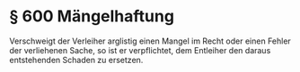 # § 600 Mängelhaftung
Verschweigt der Verleiher arglistig einen Mangel im Recht oder einen Fehler der verliehenen Sache, so ist er verpflichtet, dem Entleiher den daraus entstehenden Schaden zu ersetzen.